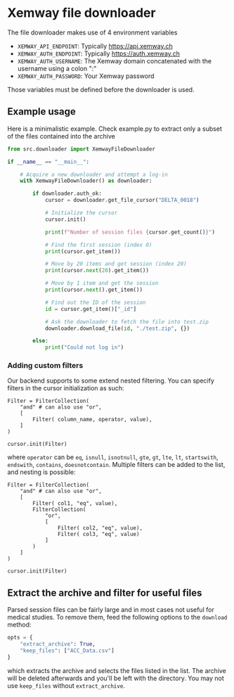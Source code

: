 # Xemway file downloader

The file downloader makes use of 4 environment variables

- `XEMWAY_API_ENDPOINT`: Typically https://api.xemway.ch
- `XEMWAY_AUTH_ENDPOINT`: Typically https://auth.xemway.ch
- `XEMWAY_AUTH_USERNAME`: The Xemway domain concatenated with the username using a colon ":"
- `XEMWAY_AUTH_PASSWORD`: Your Xemway password

Those variables must be defined before the downloader is used.

## Example usage

Here is a minimalistic example.
Check example.py to extract only a subset of the files contained into the archive

```python
from src.downloader import XemwayFileDownloader

if __name__ == "__main__":

    # Acquire a new downloader and attempt a log-in
    with XemwayFileDownloader() as downloader:

        if downloader.auth_ok:
            cursor = downloader.get_file_cursor("DELTA_0018")

            # Initialize the cursor
            cursor.init()

            print(f"Number of session files {cursor.get_count()}")

            # Find the first session (index 0)
            print(cursor.get_item())

            # Move by 20 items and get session (index 20)
            print(cursor.next(20).get_item())

            # Move by 1 item and get the session
            print(cursor.next().get_item())

            # Find out the ID of the session
            id = cursor.get_item()["_id"]

            # Ask the downloader to fetch the file into test.zip
            downloader.download_file(id, "./test.zip", {})

        else:
            print("Could not log in")


```

### Adding custom filters

Our backend supports to some extend nested filtering. You can specify filters in the cursor initialization as such:

```python3
Filter = FilterCollection(
    "and" # can also use "or",
    [
        Filter( column_name, operator, value),
    ]
)

cursor.init(Filter)
```

where `operator` can be `eq`, `isnull`, `isnotnull`, `gte`, `gt`, `lte`, `lt`, `startswith`, `endswith`, `contains`, `doesnotcontain`. Multiple filters can be added to the list, and nesting is possible:

```python3
Filter = FilterCollection(
    "and" # can also use "or",
    [
        Filter( col1, "eq", value),
        FilterCollection(
            "or",
            [
                Filter( col2, "eq", value),
                Filter( col3, "eq", value)
            ]
        )
    ]
)

cursor.init(Filter)
```

## Extract the archive and filter for useful files

Parsed session files can be fairly large and in most cases not useful for medical studies. To remove them, feed the following options to the ```download``` method:

```python
opts = {
    "extract_archive": True,
    "keep_files": ["ACC_Data.csv"]
}
```

which extracts the archive and selects the files listed in the list. The archive will be deleted afterwards and you'll be left with the directory.
You may not use ```keep_files```  without ```extract_archive```.
